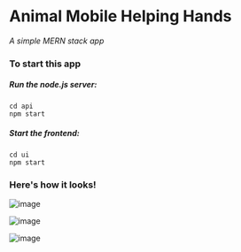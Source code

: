 # Animal Mobile Helping Hands
*A simple MERN stack app*

### To start this app

##### Run the node.js server:
```
cd api
npm start
```

##### Start the frontend:
```
cd ui
npm start
```

### Here's how it looks!

![image](https://user-images.githubusercontent.com/34755194/151918884-523361b9-8529-4682-99af-175936acc4ca.png)

![image](https://user-images.githubusercontent.com/34755194/151918887-e6da9103-1053-4162-a96e-0eff22b0131e.png)

![image](https://user-images.githubusercontent.com/34755194/151918895-45d89e0e-cfe1-4bab-9465-98c23517f38b.png)
